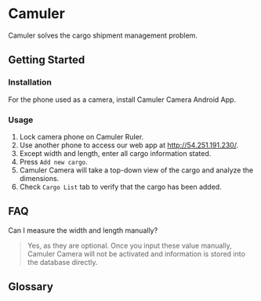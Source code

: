 # Camuler

Camuler solves the cargo shipment management problem.

## Getting Started

### Installation

For the phone used as a camera, install Camuler Camera Android App.

### Usage

1. Lock camera phone on Camuler Ruler.
2. Use another phone to access our web app at http://54.251.191.230/.
3. Except width and length, enter all cargo information stated.
4. Press `Add new cargo`.
5. Camuler Camera will take a top-down view of the cargo and analyze the dimensions.
6. Check `Cargo List` tab to verify that the cargo has been added.

## FAQ

Can I measure the width and length manually?

> Yes, as they are optional. Once you input these value manually, Camuler Camera will not be activated and information is stored into the database directly.

## Glossary

